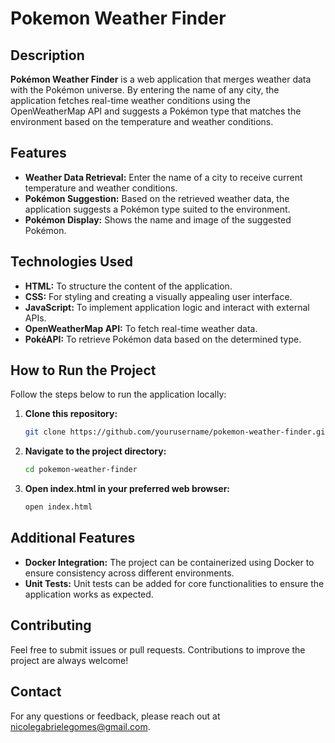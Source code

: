 # Pokemon Weather Finder

## Description

**Pokémon Weather Finder** is a web application that merges weather data with the Pokémon universe. By entering the name of any city, the application fetches real-time weather conditions using the OpenWeatherMap API and suggests a Pokémon type that matches the environment based on the temperature and weather conditions.

## Features

- **Weather Data Retrieval:** Enter the name of a city to receive current temperature and weather conditions.
- **Pokémon Suggestion:** Based on the retrieved weather data, the application suggests a Pokémon type suited to the environment.
- **Pokémon Display:** Shows the name and image of the suggested Pokémon.

## Technologies Used

- **HTML:** To structure the content of the application.
- **CSS:** For styling and creating a visually appealing user interface.
- **JavaScript:** To implement application logic and interact with external APIs.
- **OpenWeatherMap API:** To fetch real-time weather data.
- **PokéAPI:** To retrieve Pokémon data based on the determined type.

## How to Run the Project

Follow the steps below to run the application locally:

1. **Clone this repository:**
   ```bash
   git clone https://github.com/yourusername/pokemon-weather-finder.git

2. **Navigate to the project directory:**
   ```bash
   cd pokemon-weather-finder
3. **Open index.html in your preferred web browser:**
   ```bash
   open index.html

## Additional Features

- **Docker Integration:** The project can be containerized using Docker to ensure consistency across different environments.
- **Unit Tests:** Unit tests can be added for core functionalities to ensure the application works as expected.

## Contributing

Feel free to submit issues or pull requests. Contributions to improve the project are always welcome!

## Contact

For any questions or feedback, please reach out at [nicolegabrielegomes@gmail.com](mailto:nicolegabrielegomes@gmail.com).  



